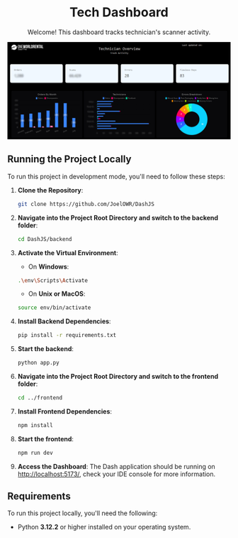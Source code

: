 <h1 align="center">Tech Dashboard</h1>
<p align="center">Welcome! This dashboard tracks technician's scanner activity.</p>

![Dashboard Screenshot](./dashboard.png)

## Running the Project Locally

To run this project in development mode, you'll need to follow these steps:

1. **Clone the Repository**: 
    ```bash
    git clone https://github.com/JoelOWR/DashJS
    ```

2. **Navigate into the Project Root Directory and switch to the backend folder**: 
    ```bash
    cd DashJS/backend
    ```

3. **Activate the Virtual Environment**:
    - On **Windows**:
    ```bash
    .\env\Scripts\Activate
    ```
    - On **Unix or MacOS**:
    ```bash
    source env/bin/activate
    ```

4. **Install Backend Dependencies**:
    ```bash
    pip install -r requirements.txt
    ```

5. **Start the backend**: 
    ```bash
    python app.py
    ```    

6. **Navigate into the Project Root Directory and switch to the frontend folder**: 
    ```bash
    cd ../frontend
    ```

7. **Install Frontend Dependencies**:
    ```bash
    npm install
    ```

8. **Start the frontend**: 
    ```bash
    npm run dev
    ```

9. **Access the Dashboard**:
    The Dash application should be running on [http://localhost:5173/](http://localhost:5173/), check your IDE console for more information.

## Requirements

To run this project locally, you'll need the following:

- Python **3.12.2** or higher installed on your operating system.
